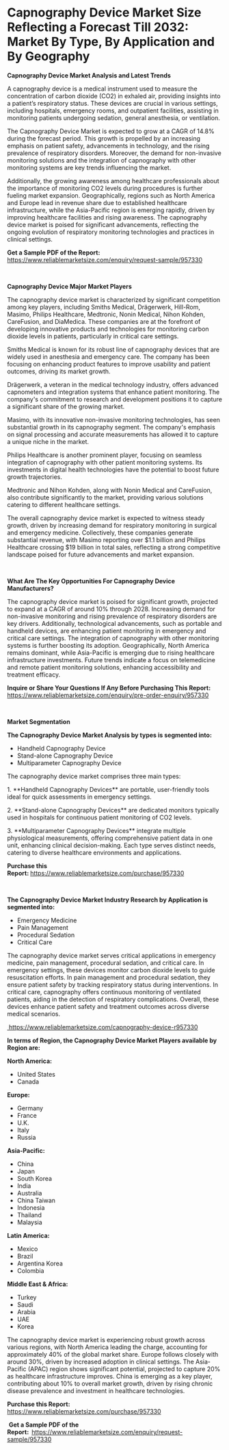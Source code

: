 <p><h1>Capnography Device Market Size Reflecting a Forecast Till 2032: Market By Type, By Application and By Geography</h1></p><p><strong>Capnography Device Market Analysis and Latest Trends</strong></p>
<p><p>A capnography device is a medical instrument used to measure the concentration of carbon dioxide (CO2) in exhaled air, providing insights into a patient’s respiratory status. These devices are crucial in various settings, including hospitals, emergency rooms, and outpatient facilities, assisting in monitoring patients undergoing sedation, general anesthesia, or ventilation.</p><p>The Capnography Device Market is expected to grow at a CAGR of 14.8% during the forecast period. This growth is propelled by an increasing emphasis on patient safety, advancements in technology, and the rising prevalence of respiratory disorders. Moreover, the demand for non-invasive monitoring solutions and the integration of capnography with other monitoring systems are key trends influencing the market.</p><p>Additionally, the growing awareness among healthcare professionals about the importance of monitoring CO2 levels during procedures is further fueling market expansion. Geographically, regions such as North America and Europe lead in revenue share due to established healthcare infrastructure, while the Asia-Pacific region is emerging rapidly, driven by improving healthcare facilities and rising awareness. The capnography device market is poised for significant advancements, reflecting the ongoing evolution of respiratory monitoring technologies and practices in clinical settings.</p></p>
<p><strong>Get a Sample PDF of the Report:&nbsp;</strong> <a href="https://www.reliablemarketsize.com/enquiry/request-sample/957330?utm_campaign=3212&utm_medium=2&utm_source=Github&utm_content=ia&utm_term=17042025&utm_id=capnography-device">https://www.reliablemarketsize.com/enquiry/request-sample/957330</a></p>
<p>&nbsp;</p>
<p><strong>Capnography Device Major Market Players</strong></p>
<p><p>The capnography device market is characterized by significant competition among key players, including Smiths Medical, Drägerwerk, Hill-Rom, Masimo, Philips Healthcare, Medtronic, Nonin Medical, Nihon Kohden, CareFusion, and DiaMedica. These companies are at the forefront of developing innovative products and technologies for monitoring carbon dioxide levels in patients, particularly in critical care settings.</p><p>Smiths Medical is known for its robust line of capnography devices that are widely used in anesthesia and emergency care. The company has been focusing on enhancing product features to improve usability and patient outcomes, driving its market growth.</p><p>Drägerwerk, a veteran in the medical technology industry, offers advanced capnometers and integration systems that enhance patient monitoring. The company's commitment to research and development positions it to capture a significant share of the growing market.</p><p>Masimo, with its innovative non-invasive monitoring technologies, has seen substantial growth in its capnography segment. The company's emphasis on signal processing and accurate measurements has allowed it to capture a unique niche in the market.</p><p>Philips Healthcare is another prominent player, focusing on seamless integration of capnography with other patient monitoring systems. Its investments in digital health technologies have the potential to boost future growth trajectories.</p><p>Medtronic and Nihon Kohden, along with Nonin Medical and CareFusion, also contribute significantly to the market, providing various solutions catering to different healthcare settings.</p><p>The overall capnography device market is expected to witness steady growth, driven by increasing demand for respiratory monitoring in surgical and emergency medicine. Collectively, these companies generate substantial revenue, with Masimo reporting over $1.1 billion and Philips Healthcare crossing $19 billion in total sales, reflecting a strong competitive landscape poised for future advancements and market expansion.</p></p>
<p>&nbsp;</p>
<p><strong>What Are The Key Opportunities For Capnography Device Manufacturers?</strong></p>
<p><p>The capnography device market is poised for significant growth, projected to expand at a CAGR of around 10% through 2028. Increasing demand for non-invasive monitoring and rising prevalence of respiratory disorders are key drivers. Additionally, technological advancements, such as portable and handheld devices, are enhancing patient monitoring in emergency and critical care settings. The integration of capnography with other monitoring systems is further boosting its adoption. Geographically, North America remains dominant, while Asia-Pacific is emerging due to rising healthcare infrastructure investments. Future trends indicate a focus on telemedicine and remote patient monitoring solutions, enhancing accessibility and treatment efficacy.</p></p>
<p><strong>Inquire or Share Your Questions If Any Before Purchasing This Report:</strong> <a href="https://www.reliablemarketsize.com/enquiry/pre-order-enquiry/957330?utm_campaign=3212&utm_medium=2&utm_source=Github&utm_content=ia&utm_term=17042025&utm_id=capnography-device">https://www.reliablemarketsize.com/enquiry/pre-order-enquiry/957330</a></p>
<p>&nbsp;</p>
<p><strong>Market Segmentation</strong></p>
<p><strong>The Capnography Device Market Analysis by types is segmented into:</strong></p>
<p><ul><li>Handheld Capnography Device</li><li>Stand-alone Capnography Device</li><li>Multiparameter Capnography Device</li></ul></p>
<p><p>The capnography device market comprises three main types: </p><p>1. **Handheld Capnography Devices** are portable, user-friendly tools ideal for quick assessments in emergency settings. </p><p>2. **Stand-alone Capnography Devices** are dedicated monitors typically used in hospitals for continuous patient monitoring of CO2 levels. </p><p>3. **Multiparameter Capnography Devices** integrate multiple physiological measurements, offering comprehensive patient data in one unit, enhancing clinical decision-making. Each type serves distinct needs, catering to diverse healthcare environments and applications.</p></p>
<p><strong>Purchase this Report:&nbsp;</strong><a href="https://www.reliablemarketsize.com/purchase/957330?utm_campaign=3212&utm_medium=2&utm_source=Github&utm_content=ia&utm_term=17042025&utm_id=capnography-device">https://www.reliablemarketsize.com/purchase/957330</a></p>
<p>&nbsp;</p>
<p><strong>The Capnography Device Market Industry Research by Application is segmented into:</strong></p>
<p><ul><li>Emergency Medicine</li><li>Pain Management</li><li>Procedural Sedation</li><li>Critical Care</li></ul></p>
<p><p>The capnography device market serves critical applications in emergency medicine, pain management, procedural sedation, and critical care. In emergency settings, these devices monitor carbon dioxide levels to guide resuscitation efforts. In pain management and procedural sedation, they ensure patient safety by tracking respiratory status during interventions. In critical care, capnography offers continuous monitoring of ventilated patients, aiding in the detection of respiratory complications. Overall, these devices enhance patient safety and treatment outcomes across diverse medical scenarios.</p></p>
<p><a href="https://www.reliablemarketsize.com/capnography-device-r957330?utm_campaign=3212&utm_medium=2&utm_source=Github&utm_content=ia&utm_term=17042025&utm_id=capnography-device">&nbsp;https://www.reliablemarketsize.com/capnography-device-r957330</a></p>
<p><strong>In terms of Region, the Capnography Device Market Players available by Region are:</strong></p>
<p>
    <p> <strong> North America: </strong>
        <ul>
            <li>United States</li>
            <li>Canada</li>
        </ul>
        </p> 
    <p> <strong> Europe: </strong>
        <ul>
            <li>Germany</li>
            <li>France</li>
            <li>U.K.</li>
            <li>Italy</li>
            <li>Russia</li>
        </ul>
        </p> 
    <p> <strong> Asia-Pacific: </strong>
        <ul>
            <li>China</li>
            <li>Japan</li>
            <li>South Korea</li>
            <li>India</li>
            <li>Australia</li>
            <li>China Taiwan</li>
            <li>Indonesia</li>
            <li>Thailand</li>
            <li>Malaysia</li>
        </ul>
        </p> 
    <p> <strong> Latin America: </strong>
        <ul>
            <li>Mexico</li>
            <li>Brazil</li>
            <li>Argentina Korea</li>
            <li>Colombia</li>
        </ul>
        </p> 
    <p> <strong> Middle East & Africa: </strong>
        <ul>
            <li>Turkey</li>
            <li>Saudi</li>
            <li>Arabia</li>
            <li>UAE</li>
            <li>Korea</li>
        </ul>
    </p>
    </p>
<p><p>The capnography device market is experiencing robust growth across various regions, with North America leading the charge, accounting for approximately 40% of the global market share. Europe follows closely with around 30%, driven by increased adoption in clinical settings. The Asia-Pacific (APAC) region shows significant potential, projected to capture 20% as healthcare infrastructure improves. China is emerging as a key player, contributing about 10% to overall market growth, driven by rising chronic disease prevalence and investment in healthcare technologies.</p></p>
<p><strong>Purchase this Report: </strong><a href="https://www.reliablemarketsize.com/purchase/957330?utm_campaign=3212&utm_medium=2&utm_source=Github&utm_content=ia&utm_term=17042025&utm_id=capnography-device">https://www.reliablemarketsize.com/purchase/957330</a></p>
<p>&nbsp;<strong>Get a Sample PDF of the Report:&nbsp;&nbsp;</strong><a href="https://www.reliablemarketsize.com/enquiry/request-sample/957330?utm_campaign=3212&utm_medium=2&utm_source=Github&utm_content=ia&utm_term=17042025&utm_id=capnography-device">https://www.reliablemarketsize.com/enquiry/request-sample/957330</a></p>
<p><strong></strong></p>
<p><p></p><p></p><p></p></p>